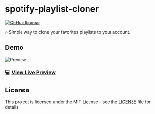 # spotify-playlist-cloner
[![GitHub license](https://img.shields.io/badge/license-MIT-blue.svg)](https://raw.githubusercontent.com/ItaloSa/spotify-playlist-cloner/master/LICENSE)

:notes: Simple way to clone your favorites playlists to your account.

## Demo
![Preview](https://i.imgur.com/DjpAUMj.gif)
### 💻 [View Live Preview](https://spotifycloner.netlify.com/)

## License
This project is licensed under the MIT License - see the [LICENSE](LICENSE) file for details
